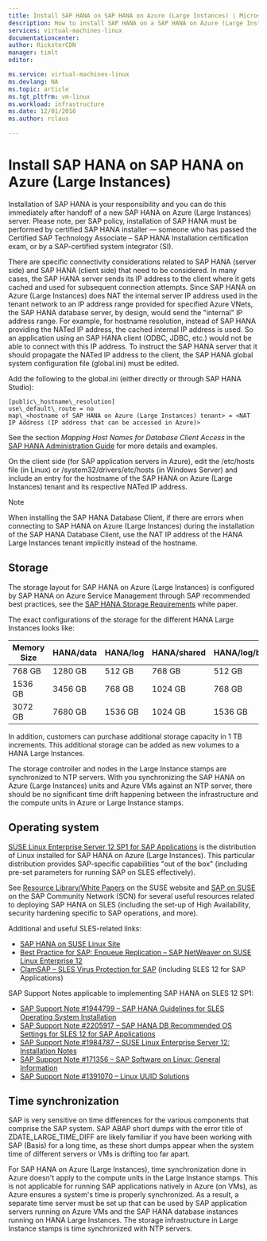 ```yaml
---
title: Install SAP HANA on SAP HANA on Azure (Large Instances) | Microsoft Docs
description: How to install SAP HANA on a SAP HANA on Azure (Large Instance).
services: virtual-machines-linux
documentationcenter: 
author: RicksterCDN
manager: timlt
editor:

ms.service: virtual-machines-linux
ms.devlang: NA
ms.topic: article
ms.tgt_pltfrm: vm-linux
ms.workload: infrastructure
ms.date: 12/01/2016
ms.author: rclaus

---
```

# Install SAP HANA on SAP HANA on Azure (Large Instances)

Installation of SAP HANA is your responsibility and you can do this immediately after handoff of a new SAP HANA on Azure (Large Instances) server. Please note, per SAP policy, installation of SAP HANA must be performed by certified SAP HANA installer — someone who has passed the Certified SAP Technology Associate – SAP HANA Installation certification exam, or by a SAP-certified system integrator (SI).

There are specific connectivity considerations related to SAP HANA (server side) and SAP HANA (client side) that need to be considered. In many cases, the SAP HANA server sends its IP address to the client where it gets cached and used for subsequent connection attempts. Since SAP HANA on Azure (Large Instances) does NAT the internal server IP address used in the tenant network to an IP address range provided for specified Azure VNets, the SAP HANA database server, by design, would send the &quot;internal&quot; IP address range. For example, for hostname resolution, instead of SAP HANA providing the NATed IP address, the cached internal IP address is used. So an application using an SAP HANA client (ODBC, JDBC, etc.) would not be able to connect with this IP address. To instruct the SAP HANA server that it should propagate the NATed IP address to the client, the SAP HANA global system configuration file (global.ini) must be edited.

Add the following to the global.ini (either directly or through SAP HANA Studio):
```
[public\_hostname\_resolution]
use\_default\_route = no
map\_<hostname of SAP HANA on Azure (Large Instances) tenant> = <NAT IP Address (IP address that can be accessed in Azure)>
```
See the section _Mapping Host Names for Database Client Access_ in the [SAP HANA Administration Guide](http://help.sap.com/hana/sap_hana_administration_guide_en.pdf) for more details and examples.

On the client side (for SAP application servers in Azure), edit the /etc/hosts file (in Linux) or /system32/drivers/etc/hosts (in Windows Server) and include an entry for the hostname of the SAP HANA on Azure (Large Instances) tenant and its respective NATed IP address.

>[!NOTE] 
>When installing the SAP HANA Database Client, if there are errors when connecting to SAP HANA on Azure (Large Instances) during the installation of the SAP HANA Database Client, use the NAT IP address of the HANA Large Instances tenant implicitly instead of the hostname.

## Storage

The storage layout for SAP HANA on Azure (Large Instances) is configured by SAP HANA on Azure Service Management through SAP recommended best practices, see the [SAP HANA Storage Requirements](http://go.sap.com/documents/2015/03/74cdb554-5a7c-0010-82c7-eda71af511fa.html) white paper.

The exact configurations of the storage for the different HANA Large Instances looks like:

| Memory Size | HANA/data | HANA/log | HANA/shared | HANA/log/backups |
| --- | --- | --- | --- | --- |
| 768 GB | 1280 GB | 512 GB | 768 GB | 512 GB |
| 1536 GB | 3456 GB | 768 GB | 1024 GB | 768 GB |
| 3072 GB | 7680 GB | 1536 GB | 1024 GB | 1536 GB |

In addition, customers can purchase additional storage capacity in 1 TB increments. This additional storage can be added as new volumes to a HANA Large Instances.

The storage controller and nodes in the Large Instance stamps are synchronized to NTP servers. With you synchronizing the SAP HANA on Azure (Large Instances) units and Azure VMs against an NTP server, there should be no significant time drift happening between the infrastructure and the compute units in Azure or Large Instance stamps.

## Operating system

[SUSE Linux Enterprise Server 12 SP1 for SAP Applications](https://www.suse.com/products/sles-for-sap/hana) is the distribution of Linux installed for SAP HANA on Azure (Large Instances). This particular distribution provides SAP-specific capabilities &quot;out of the box&quot; (including pre-set parameters for running SAP on SLES effectively).

See [Resource Library/White Papers](https://www.suse.com/products/sles-for-sap/resource-library#white-papers) on the SUSE website and [SAP on SUSE](https://wiki.scn.sap.com/wiki/display/ATopics/SAP+on+SUSE) on the SAP Community Network (SCN) for several useful resources related to deploying SAP HANA on SLES (including the set-up of High Availability, security hardening specific to SAP operations, and more).

Additional and useful SLES-related links:

- [SAP HANA on SUSE Linux Site](https://wiki.scn.sap.com/wiki/display/ATopics/SAP+on+SUSE)
- [Best Practice for SAP: Enqueue Replication – SAP NetWeaver on SUSE Linux Enterprise 12](https://www.suse.com/docrepcontent/container.jsp?containerId=9113)
- [ClamSAP – SLES Virus Protection for SAP](http://scn.sap.com/community/linux/blog/2014/04/14/clamsap--suse-linux-enterprise-server-integrates-virus-protection-for-sap) (including SLES 12 for SAP Applications)

SAP Support Notes applicable to implementing SAP HANA on SLES 12 SP1:

- [SAP Support Note #1944799 – SAP HANA Guidelines for SLES Operating System Installation](http://go.sap.com/documents/2016/05/e8705aae-717c-0010-82c7-eda71af511fa.html)
- [SAP Support Note #2205917 – SAP HANA DB Recommended OS Settings for SLES 12 for SAP Applications](https://launchpad.support.sap.com/#/notes/2205917/E)
- [SAP Support Note #1984787 – SUSE Linux Enterprise Server 12:  Installation Notes](https://launchpad.support.sap.com/#/notes/1984787)
- [SAP Support Note #171356 – SAP Software on Linux:  General Information](https://launchpad.support.sap.com/#/notes/1984787)
- [SAP Support Note #1391070 – Linux UUID Solutions](https://launchpad.support.sap.com/#/notes/1391070)

## Time synchronization

SAP is very sensitive on time differences for the various components that comprise the SAP system. SAP ABAP short dumps with the error title of ZDATE\_LARGE\_TIME\_DIFF are likely familiar if you have been working with SAP (Basis) for a long time, as these short dumps appear when the system time of different servers or VMs is drifting too far apart.

For SAP HANA on Azure (Large Instances), time synchronization done in Azure doesn&#39;t apply to the compute units in the Large Instance stamps. This is not applicable for running SAP applications natively in Azure (on VMs), as Azure ensures a system&#39;s time is properly synchronized. As a result, a separate time server must be set up that can be used by SAP application servers running on Azure VMs and the SAP HANA database instances running on HANA Large Instances. The storage infrastructure in Large Instance stamps is time synchronized with NTP servers.


